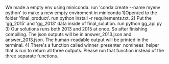 
We made a empty env using miniconda. run 'conda create --name myenv python' to make a new empty enviroment in miniconda
1)Open/cd to the folder 'final_product'. run python install -r requirements.txt.
2) Put the 'gg_2015' and 'gg_2013' data inside of final_solution. run python gg_api.py
3) Our solutions runs both 2013 and 2015 at once. So after finishing compiling. The json outputs will be in answer_2013.json and answer_2013.json. The human-readable output will be printed in the terminal.
4) There's a function called winner_presenter_nominees_helper that is run to return all three outputs. Please run that function instead of the three separate functions.